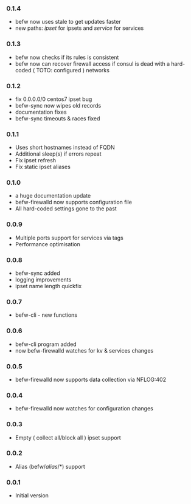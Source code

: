 ### 0.1.4
- befw now uses stale to get updates faster
- new paths: $ipset$ for ipsets and $service$ for services

### 0.1.3
- befw now checks if its rules is consistent
- befw now can recover firewall access if consul is dead with a hard-coded ( TOTO: configured ) networks

### 0.1.2
- fix 0.0.0.0/0 centos7 ipset bug
- befw-sync now wipes old records
- documentation fixes
- befw-sync timeouts & races fixed

### 0.1.1
- Uses short hostnames instead of FQDN
- Additional sleep(s) if errors repeat
- Fix ipset refresh
- Fix static ipset aliases

### 0.1.0
- a huge documentation update
- befw-firewalld now supports configuration file
- All hard-coded settings gone to the past
### 0.0.9
- Multiple ports support for services via tags
- Performance optimisation
### 0.0.8
- befw-sync added
- logging improvements
- ipset name length quickfix
### 0.0.7
- befw-cli - new functions
### 0.0.6
- befw-cli program added
- now befw-firewalld watches for kv & services changes
### 0.0.5
- befw-firewalld now supports data collection via NFLOG:402
### 0.0.4
- befw-firewalld now watches for configuration changes
### 0.0.3
- Empty ( collect all/block all ) ipset support
### 0.0.2
- Alias (befw/$alias$/*) support
### 0.0.1
- Initial version
